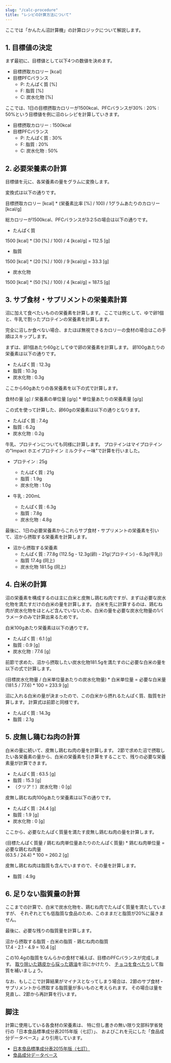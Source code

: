 ```yaml
---
slug: "/calc-procedure"
title: "レシピの計算方法について"
---
```



ここでは「かんたん沼計算機」の計算ロジックについて解説します。


## 1. 目標値の決定

まず最初に、目標値として以下4つの数値を決めます。

- 目標摂取カロリー [kcal]
- 目標PFCバランス
    - P: たんぱく質 [%]
    - F: 脂質 [%]
    - C: 炭水化物 [%]

ここでは、1日の目標摂取カロリーが1500kcal、PFCバランスが30% : 20% : 50%という目標値を例に沼のレシピを計算していきます。

- 目標摂取カロリー : 1500kcal
- 目標PFCバランス
    - P: たんぱく質 : 30%
    - F: 脂質 : 20%
    - C: 炭水化物 : 50%


## 2. 必要栄養素の計算

目標値を元に、各栄養素の量をグラムに変換します。

変換式は以下の通りです。

<div class="highlight">
目標摂取カロリー [kcal] * (栄養素比率 [%] / 100) / 1グラムあたりのカロリー [kcal/g]
</div>

総カロリーが1500kcal、PFCバランスが3:2:5の場合は以下の通りです。

- たんぱく質

<div class="highlight">
1500 [kcal] * (30 [%] / 100) / 4 [kcal/g] = 112.5 [g]
</div>

- 脂質

<div class="highlight">
1500 [kcal] * (20 [%] / 100) / 9 [kcal/g] = 33.3 [g]
</div>

- 炭水化物

<div class="highlight">
1500 [kcal] * (50 [%] / 100) / 4 [kcal/g] = 187.5 [g]
</div>


## 3. サブ食材・サプリメントの栄養素計算

沼に加えて食べたいものの栄養素を計算します。
ここでは例として、ゆで卵1個と、牛乳で割ったプロテインの栄養素を計算します。

完全に沼しか食べない場合、またほぼ無視できるカロリーの食材の場合はこの手順はスキップします。

まずは、卵1個あたり60gとしてゆで卵の栄養素を計算します。
卵100gあたりの栄養素は以下の通りです。

- たんぱく質 : 12.3g
- 脂質 : 10.3g
- 炭水化物 : 0.3g

ここから60gあたりの各栄養素を以下の式で計算します。

<div class="highlight">
食材の量 [g] / 栄養素の単位量 [g/g] * 単位量あたりの栄養素量 [g/g]
</div>

この式を使って計算した、卵60gの栄養素は以下の通りとなります。

- たんぱく質 : 7.4g
- 脂質 : 6.2g
- 炭水化物 : 0.2g

牛乳、プロテインについても同様に計算します。
プロテインはマイプロテインの"Impact ホエイプロテイン ミルクティー味"で計算を行いました。

- プロテイン : 25g
    - たんぱく質 : 21g
    - 脂質 : 1.9g
    - 炭水化物 : 1.0g

- 牛乳 : 200mL
    - たんぱく質 : 6.3g
    - 脂質 : 7.8g
    - 炭水化物 : 4.8g

最後に、1日の必要栄養素からこれらサブ食材・サプリメントの栄養素を引いて、沼から摂取する栄養素を計算します。

- 沼から摂取する栄養素
    - たんぱく質 : 77.8g (112.5g - 12.3g(卵) - 21g(プロテイン) - 6.3g(牛乳))
    - 脂質 17.4g (同上)
    - 炭水化物 181.5g (同上)


## 4. 白米の計算

沼の栄養素を構成するのは主に白米と皮無し鶏むね肉ですが、まずは必要な炭水化物を満たすだけの白米の量を計算します。
白米を先に計算するのは、鶏むね肉が炭水化物をほとんど含んでいないため、白米の量を必要な炭水化物量の1パラメータのみで計算出来るためです。

白米100gあたり栄養素は以下の通りです。

- たんぱく質 : 6.1 [g]
- 脂質 : 0.9 [g]
- 炭水化物 : 77.6 [g]

前節で求めた、沼から摂取したい炭水化物181.5gを満たすのに必要な白米の量を以下の式で計算します。

<div class="highlight">
(目標炭水化物量 / 白米単位量あたりの炭水化物量) * 白米単位量 = 必要な白米量<br>
(181.5 / 77.6) * 100 = 233.9 [g]
</div>

沼に入れる白米の量が決まったので、この白米から摂れるたんぱく質、脂質を計算します。
計算式は前節と同様です。

- たんぱく質 : 14.3g
- 脂質 : 2.1g


## 5. 皮無し鶏むね肉の計算

白米の量に続いて、皮無し鶏むね肉の量を計算します。
2節で求めた沼で摂取したい各栄養素の量から、白米の栄養素を引き算をすることで、残りの必要な栄養素量が計算できます。

- たんぱく質 : 63.5 [g]
- 脂質 : 15.3 [g]
- （クリア！）炭水化物 : 0 [g]

皮無し鶏むね肉100gあたり栄養素は以下の通りです。

- たんぱく質 : 24.4 [g]
- 脂質 : 1.9 [g]
- 炭水化物 : 0 [g]

ここから、必要なたんぱく質量を満たす皮無し鶏むね肉の量を計算します。

<div class="highlight">
(目標たんぱく質量 / 鶏むね肉単位量あたりのたんぱく質量) * 鶏むね肉単位量 = 必要な鶏むね肉量<br>
(63.5 / 24.4) * 100 = 260.2 [g]
</div>

皮無し鶏むね肉は脂質も含んでいますので、その量を計算します。

- 脂質 : 4.9g


## 6. 足りない脂質量の計算

ここまでの計算で、白米で炭水化物を、鶏むね肉でたんぱく質量を満たしていますが、
それぞれとても低脂質な食品のため、このままだと脂質が20%に届きません。

最後に、必要な残りの脂質量を計算します。

<div class="highlight">
沼から摂取する脂質 - 白米の脂質 - 鶏むね肉の脂質<br>
17.4 - 2.1 - 4.9 = 10.4 [g]
</div>

この10.4gの脂質をなんらかの食材で補えば、目標のPFCバランスが完成します。
[取り除いた鶏皮から採った鶏油](https://www.youtube.com/watch?v=MT3p04phfJA)を沼にかけたり、
[チョコを食べたり](https://www.youtube.com/watch?v=mL7W2YrmXHs&feature=youtu.be&t=637)して脂質を補いましょう。

なお、もしここで計算結果がマイナスとなってしまう場合は、2節のサブ食材・サプリメントから摂取する脂質量が多いものと考えられます。
その場合は量を見直し、2節から再計算を行います。


## 脚注

計算に使用している各食材の栄養素は、
特に但し書きの無い限り文部科学省発行の「日本食品標準成分表2015年版（七訂）」、
およびこれを元にした「食品成分データベース」より引用しています。

- [日本食品標準成分表2015年版（七訂）](https://www.mext.go.jp/a_menu/syokuhinseibun/1365295.htm)
- [食品成分データベース](https://fooddb.mext.go.jp/)
